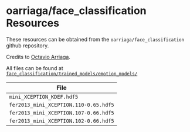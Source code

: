 # oarriaga/face_classification Resources

These resources can be obtained from the `oarriaga/face_classification` github repository.

Credits to [Octavio Arriaga](https://github.com/oarriaga).

All files can be found at
[`face_classification/trained_models/emotion_models/`](https://github.com/oarriaga/face_classification)

| File |
|-|
|`mini_XCEPTION_KDEF.hdf5`|
|`fer2013_mini_XCEPTION.110-0.65.hdf5`|
|`fer2013_mini_XCEPTION.107-0.66.hdf5`|
|`fer2013_mini_XCEPTION.102-0.66.hdf5`|
